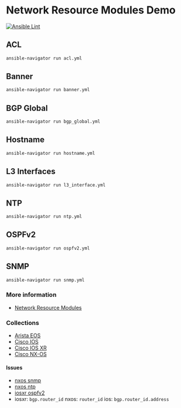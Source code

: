 # Network Resource Modules Demo
[![Ansible Lint](https://github.com/nleiva/ansible-net-modules/actions/workflows/ansible-lint.yml/badge.svg)](https://github.com/nleiva/ansible-net-modules/actions/workflows/ansible-lint.yml)

## ACL

```bash
ansible-navigator run acl.yml
```

## Banner

```bash
ansible-navigator run banner.yml
```

## BGP Global

```bash
ansible-navigator run bgp_global.yml
```

## Hostname

```bash
ansible-navigator run hostname.yml
```

## L3 Interfaces

```bash
ansible-navigator run l3_interface.yml
```

## NTP

```bash
ansible-navigator run ntp.yml
```

## OSPFv2

```bash
ansible-navigator run ospfv2.yml
```

## SNMP

```bash
ansible-navigator run snmp.yml
```

### More information

- [Network Resource Modules](https://github.com/nleiva/ansible-links#network-resource-modules)

### Collections

- [Arista EOS](https://github.com/ansible-collections/arista.eos)
- [Cisco IOS](https://github.com/ansible-collections/cisco.ios)
- [Cisco IOS XR](https://github.com/ansible-collections/cisco.iosxr)
- [Cisco NX-OS](https://github.com/ansible-collections/cisco.nxos)

#### Issues

- [nxos snmp](https://github.com/ansible-collections/cisco.nxos/issues/433)
- [nxos ntp](https://github.com/ansible-collections/cisco.nxos/issues/450)
- [iosxr ospfv2](https://github.com/ansible-collections/cisco.iosxr/issues/227) 
- iosxr: `bgp.router_id` nxos: `router_id` ios: `bgp.router_id.address`